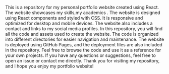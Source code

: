 This is a repository for my personal portfolio website created using React. The website showcases my skills,my academics . The website is designed using React components and styled with CSS. It is responsive and optimized for desktop and mobile devices. The website also includes a contact and links to my social media profiles. In this repository, you will find all the code and assets used to create the website. The code is organized into different directories for easier navigation and maintenance. The website is deployed using GitHub Pages, and the deployment files are also included in the repository. Feel free to browse the code and use it as a reference for your own projects. If you have any questions or suggestions, feel free to open an issue or contact me directly. Thank you for visiting my repository, and I hope you enjoy my portfolio website!
